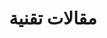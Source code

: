 ---
title: مقالات تقنية
type: docs
weight: 85
url: ar/java/technical-articles/
lastmod: "2022-01-27"
---